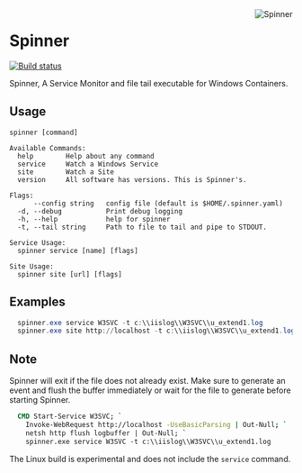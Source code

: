 <img align="right" src="spinner.png" alt="Spinner" />

# Spinner

[![Build status](https://ci.appveyor.com/api/projects/status/1us41ajgvlwu9dcb?svg=true)](https://ci.appveyor.com/project/cdhunt/spinner)

Spinner, A Service Monitor and file tail executable for Windows Containers.

## Usage

```text
spinner [command]

Available Commands:
  help        Help about any command
  service     Watch a Windows Service
  site        Watch a Site
  version     All software has versions. This is Spinner's.

Flags:
      --config string   config file (default is $HOME/.spinner.yaml)
  -d, --debug           Print debug logging
  -h, --help            help for spinner
  -t, --tail string     Path to file to tail and pipe to STDOUT.

Service Usage:
  spinner service [name] [flags]

Site Usage:
  spinner site [url] [flags]
```


## Examples

```powershell
  spinner.exe service W3SVC -t c:\\iislog\\W3SVC\\u_extend1.log
  spinner.exe site http://localhost -t c:\\iislog\\W3SVC\\u_extend1.log
```

## Note

Spinner will exit if the file does not already exist. Make sure to generate an event
and flush the buffer immediately or wait for the file to generate before starting
Spinner.

```dockerfile
  CMD Start-Service W3SVC; `
    Invoke-WebRequest http://localhost -UseBasicParsing | Out-Null; `
    netsh http flush logbuffer | Out-Null; `
    spinner.exe service W3SVC -t c:\\iislog\\W3SVC\\u_extend1.log
```

The Linux build is experimental and does not include the `service` command.